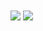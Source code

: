 <img align="center" src="https://github-readme-stats.vercel.app/api/top-langs/?username=pieckenst&theme=dark" />
<img align="center" src="https://github-readme-stats.vercel.app/api/?username=pieckenst&theme=dark" />

